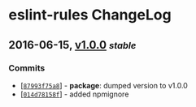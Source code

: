# eslint-rules ChangeLog

## 2016-06-15, [v1.0.0](https://github.com/magora-labs/eslint-rules/tree/v1.0.0) **_<small>stable</small>_**

### Commits

  - [[`87993f75a8`](https://github.com/magora-labs/eslint-rules/commit/87993f75a8d158a61a365b9b2eecb930bab302b0)] - **package**: dumped version to v1.0.0
  - [[`014d78158f`](https://github.com/magora-labs/eslint-rules/commit/014d78158f1093f9aa447dae1cde539a5a59adb4)] - added npmignore
